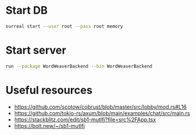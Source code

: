 # Start DB

```bash
surreal start --user root --pass root memory
```

# Start server

```bash
run --package WordWeaverBackend --bin WordWeaverBackend
```

# Useful resources

- https://github.com/scotow/cobrust/blob/master/src/lobby/mod.rs#L16
- https://github.com/tokio-rs/axum/blob/main/examples/chat/src/main.rs
- https://stackblitz.com/edit/sb1-mutlfj?file=src%2FApp.tsx
- https://bolt.new/~/sb1-mutlfj
